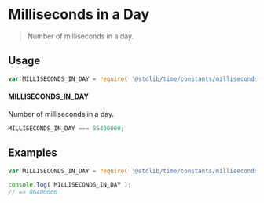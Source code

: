 # Milliseconds in a Day

> Number of milliseconds in a day.

<section class="usage">

## Usage

``` javascript
var MILLISECONDS_IN_DAY = require( '@stdlib/time/constants/milliseconds-in-day' );
```

#### MILLISECONDS_IN_DAY

Number of milliseconds in a day.

``` javascript
MILLISECONDS_IN_DAY === 86400000;
```

</section>

<!-- /.usage -->


<section class="examples">

## Examples

<!-- TODO: better example -->

``` javascript
var MILLISECONDS_IN_DAY = require( '@stdlib/time/constants/milliseconds-in-day' );

console.log( MILLISECONDS_IN_DAY );
// => 86400000
```

</section>

<!-- /.examples -->


<section class="links">

</section>

<!-- /.links -->
